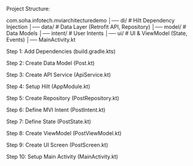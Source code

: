 Project Structure:

com.soha.infotech.mviarchitecturedemo
│── di/           # Hilt Dependency Injection
│── data/         # Data Layer (Retrofit API, Repository)
│── model/        # Data Models
│── intent/       # User Intents
│── ui/           # UI & ViewModel (State, Events)
│── MainActivity.kt

Step 1:  Add Dependencies (build.gradle.kts)

Step 2: Create Data Model (Post.kt)

Step 3: Create API Service (ApiService.kt)

Step 4: Setup Hilt (AppModule.kt)

Step 5: Create Repository (PostRepository.kt)

Step 6: Define MVI Intent (PostIntent.kt)

Step 7: Define State (PostState.kt)

Step 8: Create ViewModel (PostViewModel.kt)

Step 9: Create UI Screen (PostScreen.kt)

Step 10: Setup Main Activity (MainActivity.kt)
